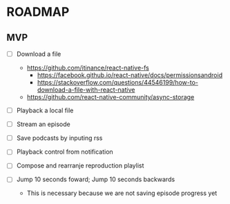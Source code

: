 # ROADMAP

## MVP

- [ ] Download a file
  - https://github.com/itinance/react-native-fs
    - https://facebook.github.io/react-native/docs/permissionsandroid
    - https://stackoverflow.com/questions/44546199/how-to-download-a-file-with-react-native  
  - https://github.com/react-native-community/async-storage

- [ ] Playback a local file

- [ ] Stream an episode

- [ ] Save podcasts by inputing rss

- [ ] Playback control from notification

- [ ] Compose and rearranje reproduction playlist

- [ ] Jump 10 seconds foward; Jump 10 seconds backwards
  - This is necessary because we are not saving episode progress yet
